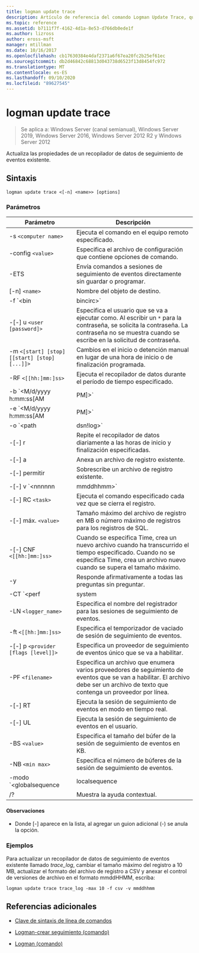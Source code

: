 ```yaml
---
title: logman update trace
description: Artículo de referencia del comando Logman Update Trace, que actualiza las propiedades de un recopilador de datos de seguimiento de eventos existente.
ms.topic: reference
ms.assetid: b7111f7f-4162-4d1a-8e53-d766db0ede1f
ms.author: lizross
author: eross-msft
manager: mtillman
ms.date: 10/16/2017
ms.openlocfilehash: cb17630384e4daf2371a6f67ea20fc2b25ef61ec
ms.sourcegitcommit: db2d46842c68813d043738d6523f13d8454fc972
ms.translationtype: MT
ms.contentlocale: es-ES
ms.lasthandoff: 09/10/2020
ms.locfileid: "89627545"
---
```

# <a name="logman-update-trace"></a>logman update trace

> Se aplica a: Windows Server (canal semianual), Windows Server 2019, Windows Server 2016, Windows Server 2012 R2 y Windows Server 2012

Actualiza las propiedades de un recopilador de datos de seguimiento de eventos existente.

## <a name="syntax"></a>Sintaxis

```
logman update trace <[-n] <name>> [options]
```

### <a name="parameters"></a>Parámetros

| Parámetro | Descripción |
| --------- | ----------- |
| -s `<computer name>` | Ejecuta el comando en el equipo remoto especificado. |
| -config `<value>` | Especifica el archivo de configuración que contiene opciones de comando. |
| -ETS | Envía comandos a sesiones de seguimiento de eventos directamente sin guardar o programar. |
| [-n] `<name>` | Nombre del objeto de destino. |
| -f `<bin|bincirc>` | Especifica el formato del registro del recopilador de datos. |
| -[-] u `<user [password]>` | Especifica el usuario que se va a ejecutar como. Al escribir un `*` para la contraseña, se solicita la contraseña. La contraseña no se muestra cuando se escribe en la solicitud de contraseña. |
| -m `<[start] [stop] [[start] [stop] [...]]>` | Cambios en el inicio o detención manual en lugar de una hora de inicio o de finalización programada. |
| -RF `<[[hh:]mm:]ss>` | Ejecuta el recopilador de datos durante el período de tiempo especificado. |
| -b `<M/d/yyyy h:mm:ss[AM|PM]>` | Comienza a recopilar datos en el momento especificado. |
| -e `<M/d/yyyy h:mm:ss[AM|PM]>` | Finaliza la recopilación de datos en el momento especificado. |
| -o `<path|dsn!log>` | Especifica el archivo de registro de salida o el DSN y el nombre del conjunto de registros en una base de datos SQL. |
| -[-] r | Repite el recopilador de datos diariamente a las horas de inicio y finalización especificadas. |
| -[-] a | Anexa un archivo de registro existente. |
| -[-] permitir | Sobrescribe un archivo de registro existente. |
| -[-] v `<nnnnnn|mmddhhmm>` | Adjunta información de versión del archivo al final del nombre del archivo de registro. |
| -[-] RC `<task>` | Ejecuta el comando especificado cada vez que se cierra el registro. |
| -[-] máx. `<value>` | Tamaño máximo del archivo de registro en MB o número máximo de registros para los registros de SQL. |
| -[-] CNF `<[[hh:]mm:]ss>` | Cuando se especifica Time, crea un nuevo archivo cuando ha transcurrido el tiempo especificado. Cuando no se especifica Time, crea un archivo nuevo cuando se supera el tamaño máximo. |
| -y | Responde afirmativamente a todas las preguntas sin preguntar. |
| -CT `<perf|system|cycle>` | Especifica el tipo de reloj de la sesión de seguimiento de eventos. |
| -LN `<logger_name>` | Especifica el nombre del registrador para las sesiones de seguimiento de eventos. |
| -ft `<[[hh:]mm:]ss>` | Especifica el temporizador de vaciado de sesión de seguimiento de eventos. |
| -[-] p `<provider [flags [level]]>` | Especifica un proveedor de seguimiento de eventos único que se va a habilitar. |
| -PF `<filename>` | Especifica un archivo que enumera varios proveedores de seguimiento de eventos que se van a habilitar. El archivo debe ser un archivo de texto que contenga un proveedor por línea. |
| -[-] RT | Ejecuta la sesión de seguimiento de eventos en modo en tiempo real. |
| -[-] UL | Ejecuta la sesión de seguimiento de eventos en el usuario. |
| -BS `<value>` | Especifica el tamaño del búfer de la sesión de seguimiento de eventos en KB. |
| -NB `<min max>` | Especifica el número de búferes de la sesión de seguimiento de eventos. |
| -modo `<globalsequence|localsequence|pagedmemory>` | Especifica el modo de registrador de sesión de seguimiento de eventos, incluidos:<ul><li>**Globalsequence** : especifica que el seguimiento de eventos agrega un número de secuencia a cada evento que recibe con independencia de qué sesión de seguimiento ha recibido el evento.</li><li>**Localsequence** : especifica que el seguimiento de eventos agrega los números de secuencia de los eventos recibidos en una sesión de seguimiento específica. Cuando se utiliza esta opción, los números de secuencia duplicados pueden existir en todas las sesiones, pero serán únicos en cada sesión de seguimiento.</li><li>**Pagedmemory** : especifica que el seguimiento de eventos utiliza la memoria paginada en lugar del bloque de memoria no paginado predeterminado para sus asignaciones de búfer internas.</li></ul> |
| /? | Muestra la ayuda contextual. |

#### <a name="remarks"></a>Observaciones

- Donde [-] aparece en la lista, al agregar un guion adicional (-) se anula la opción.

### <a name="examples"></a>Ejemplos

Para actualizar un recopilador de datos de seguimiento de eventos existente llamado *trace_log*, cambiar el tamaño máximo del registro a 10 MB, actualizar el formato del archivo de registro a CSV y anexar el control de versiones de archivo en el formato mmddHHMM, escriba:

```
logman update trace trace_log -max 10 -f csv -v mmddhhmm
```

## <a name="additional-references"></a>Referencias adicionales

- [Clave de sintaxis de línea de comandos](command-line-syntax-key.md)

- [Logman-crear seguimiento (comando)](logman-create-trace.md)

- [Logman (comando)](logman.md)

